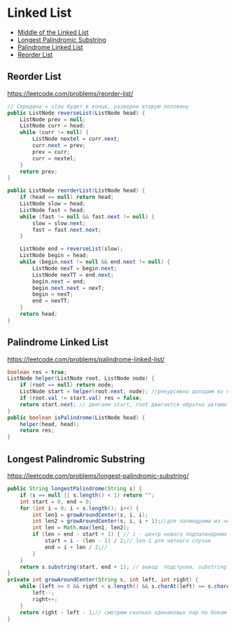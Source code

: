 # Linked List

+ [Middle of the Linked List](#middle-of-the-linked-list)
+ [Longest Palindromic Substring](#longest-palindromic-substring)
+ [Palindrome Linked List](#palindrome-linked-list)
+ [Reorder List](#reorder-list)

## Reorder List

https://leetcode.com/problems/reorder-list/

```java
// Середина = slow будет в конце, разверни вторую половину
public ListNode reverseList(ListNode head) {
    ListNode prev = null;
    ListNode curr = head;
    while (curr != null) {
        ListNode nextel = curr.next;
        curr.next = prev;
        prev = curr;
        curr = nextel;
    }
    return prev;
}

public ListNode reorderList(ListNode head) {
    if (head == null) return head;
    ListNode slow = head;
    ListNode fast = head;
    while (fast != null && fast.next != null) {
        slow = slow.next;
        fast = fast.next.next;
    }

    ListNode end = reverseList(slow);
    ListNode begin = head;
    while (begin.next != null && end.next != null) {
        ListNode nexT = begin.next;
        ListNode nexTT = end.next;
        begin.next = end;
        begin.next.next = nexT;
        begin = nexT;
        end = nexTT;
    }
    return head;
}
```

## Palindrome Linked List

https://leetcode.com/problems/palindrome-linked-list/

```java
boolean res = true;
ListNode helper(ListNode root, ListNode node) {
    if (root == null) return node;
    ListNode start = helper(root.next, node); //рекурсивно доходим ко конца, root=end
    if (root.val != start.val) res = false;
    return start.next; // двигаем start, root двигается обратно автоматически
}
public boolean isPalindrome(ListNode head) {
    helper(head, head);
    return res;
}
```

## Longest Palindromic Substring

https://leetcode.com/problems/longest-palindromic-substring/

```java
public String longestPalindrome(String s) {
    if (s == null || s.length() < 1) return "";
    int start = 0, end = 0;
    for (int i = 0; i < s.length(); i++) {
        int len1 = growAroundCenter(s, i, i);
        int len2 = growAroundCenter(s, i, i + 1);//для палиндрома из четного кол. элементов
        int len = Math.max(len1, len2);
        if (len > end - start + 1) { // i - центр нового подпалиндрома
            start = i - (len - 1) / 2;// len-1 для четного случая
            end = i + len / 2;//
        }
    }
    return s.substring(start, end + 1); // вывод  подстроки, substring берет до end не включительно -> +1
}
private int growAroundCenter(String s, int left, int right) {
    while (left >= 0 && right < s.length() && s.charAt(left) == s.charAt(right)) {
        left--;
        right++;
    }
    return right - left - 1;// смотрим сколько одинаковых пар по бокам и определяем длину подпалиндрома (r=a+1, l=b-1, r-l-1=a-b+1+1-1=a-b+1=len)
}
```
